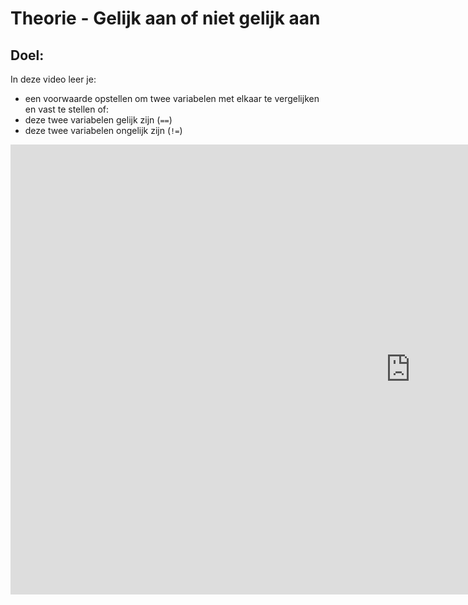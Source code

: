 # Theorie - Gelijk aan of niet gelijk aan

## Doel:

In deze video leer je: 
* een voorwaarde opstellen om twee variabelen met elkaar te vergelijken en vast te stellen of:
* deze twee variabelen gelijk zijn (`==`)
* deze twee variabelen ongelijk zijn (`!=`)


<iframe width="1280" height="720" src="https://www.youtube.com/embed/w-gOixTDEoY?list=PL7qul8TV_7p5uroDMWERGL7Sr1-4bZw7M" title="Python &amp; Wiskunde -  Lesvideo 1" frameborder="0" allow="accelerometer; autoplay; clipboard-write; encrypted-media; gyroscope; picture-in-picture; web-share" allowfullscreen></iframe> 
